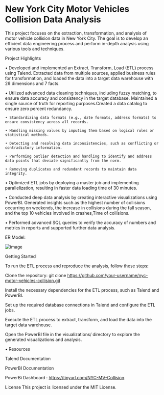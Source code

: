 # New York City Motor Vehicles Collision Data Analysis

This project focuses on the extraction, transformation, and analysis of motor vehicle collision data in New York City. The goal is to develop an efficient data engineering process and perform in-depth analysis using various tools and techniques.

Project Highlights

• Developed and implemented an Extract, Transform, Load (ETL) process using Talend. Extracted data from multiple sources, applied business rules for transformation, and loaded the data into a target data warehouse with 26 dimensions and 7 facts.

• Utilized advanced data cleaning techniques, including fuzzy matching, to ensure data accuracy and consistency in the target database. Maintained a single source of truth for reporting purposes.Created a data catalog to ensure zero percent redundancy.

    • Standardizing data formats (e.g., date formats, address formats) to ensure consistency across all records.
    
    • Handling missing values by imputing them based on logical rules or statistical methods.
    
    • Detecting and resolving data inconsistencies, such as conflicting or contradictory information.
    
    • Performing outlier detection and handling to identify and address data points that deviate significantly from the norm.
    
    • Removing duplicates and redundant records to maintain data integrity.
    
• Optimized ETL jobs by deploying a master job and implementing parallelization, resulting in faster data loading time of 30 minutes.

• Conducted deep data analysis by creating interactive visualizations using PowerBI. Generated insights such as the highest number of collisions occurring on weekends, the increase in collisions during the fall season, and the top 10 vehicles involved in crashes,Time of collisions.

• Performed advanced SQL queries to verify the accuracy of numbers and metrics in reports and supported further data analysis.


ER Model:

![image](https://github.com/MoinS11/Data-Engineering-and-Reporting/assets/114698134/cba1ec4e-7aef-47bf-948a-c1550072f060)



Getting Started

To run the ETL process and reproduce the analysis, follow these steps:


Clone the repository: git clone https://github.com/your-username/nyc-motor-vehicles-collision.git

Install the necessary dependencies for the ETL process, such as Talend and PowerBI.

Set up the required database connections in Talend and configure the ETL jobs.

Execute the ETL process to extract, transform, and load the data into the target data warehouse.

Open the PowerBI file in the visualizations/ directory to explore the generated visualizations and analysis.


• Resources

Talend Documentation

PowerBI Documentation

PowerBi Dashboard : https://tinyurl.com/NYC-MV-Collision

License
This project is licensed under the MIT License.

